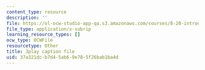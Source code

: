 ```yaml
---
content_type: resource
description: ''
file: https://ol-ocw-studio-app-qa.s3.amazonaws.com/courses/8-20-introduction-to-special-relativity-january-iap-2021/37a321dcb7d45ab69e785f26bab1ba4d_eF38136N_4c.vtt
file_type: application/x-subrip
learning_resource_types: []
ocw_type: OCWFile
resourcetype: Other
title: 3play caption file
uid: 37a321dc-b7d4-5ab6-9e78-5f26bab1ba4d
---
```

